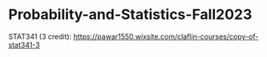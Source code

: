 # Probability-and-Statistics-Fall2023
STAT341 (3 credit): https://pawar1550.wixsite.com/claflin-courses/copy-of-stat341-3
